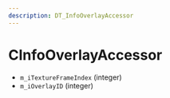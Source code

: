```yaml
---
description: DT_InfoOverlayAccessor
---
```


# CInfoOverlayAccessor


* `m_iTextureFrameIndex` (integer)
* `m_iOverlayID` (integer)